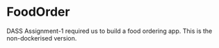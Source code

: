 # FoodOrder

DASS Assignment-1 required us to build a food ordering app. This is the non-dockerised version.
